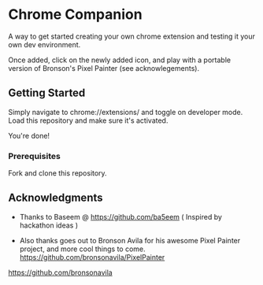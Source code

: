 # Chrome Companion 

A way to get started creating your own chrome extension and testing it your own dev environment.

Once added, click on the newly added icon, and play with a portable version of Bronson's Pixel Painter (see acknowlegements).

## Getting Started

Simply navigate to chrome://extensions/ and toggle on developer mode.
Load this repository and make sure it's activated. 

You're done!

### Prerequisites

Fork and clone this repository.

## Acknowledgments

* Thanks to Baseem @ https://github.com/ba5eem
( Inspired by hackathon ideas )

* Also thanks goes out to Bronson Avila for his awesome Pixel Painter project, and more cool things to come.
https://github.com/bronsonavila/PixelPainter

https://github.com/bronsonavila
